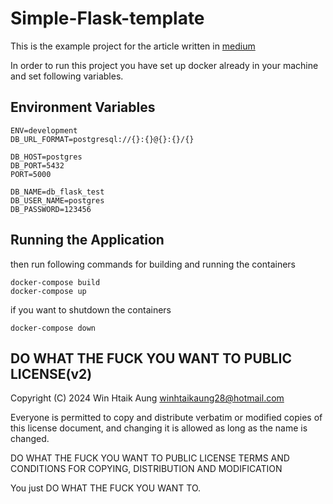 # Simple-Flask-template  
This is the example project for the article written in [medium](https://medium.com/@winhtaikaung76/docker-%E1%80%94%E1%80%B2%E1%80%B7-development-%E1%80%9C%E1%80%AF%E1%80%95%E1%80%BA%E1%80%80%E1%80%BC%E1%80%99%E1%80%9A%E1%80%BA-e98ad953d517)

In order to run this project you have set up  docker already in your machine and set following variables.

## Environment Variables
```
ENV=development
DB_URL_FORMAT=postgresql://{}:{}@{}:{}/{}

DB_HOST=postgres
DB_PORT=5432
PORT=5000

DB_NAME=db_flask_test
DB_USER_NAME=postgres
DB_PASSWORD=123456
```
## Running the Application
then run following commands for building and running the containers

    docker-compose build
    docker-compose up

if you want to shutdown the containers

    docker-compose down


## DO WHAT THE FUCK YOU WANT TO PUBLIC LICENSE(v2)

 
Copyright (C) 2024 Win Htaik Aung <winhtaikaung28@hotmail.com>

Everyone is permitted to copy and distribute verbatim or modified
copies of this license document, and changing it is allowed as long
as the name is changed.
 
 DO WHAT THE FUCK YOU WANT TO PUBLIC LICENSE
 TERMS AND CONDITIONS FOR COPYING, DISTRIBUTION AND MODIFICATION

 You just DO WHAT THE FUCK YOU WANT TO.